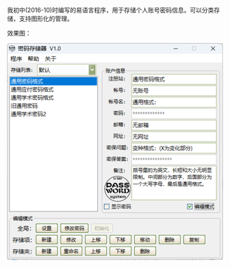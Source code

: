 我初中(2016-10)时编写的易语言程序，用于存储个人账号密码信息。可以分类存储，支持图形化的管理。

效果图：

![image-20250405163023791](img/image-20250405163023791.png)